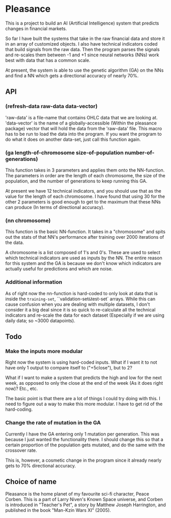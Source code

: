 # Pleasance
This is a project to build an AI (Artificial Intelligence) system that predicts changes in financial markets.

So far I have built the systems that take in the raw financial data and store it in an array of customized objects.  I also have technical indicators coded that build signals from the raw data.  Then the program parses the signals and re-scales them between -1 and +1 since neural networks (NNs) work best with data that has a common scale.

At present, the system is able to use the genetic algorithm (GA) on the NNs and find a NN which gets a directional accuracy of nearly 70%.

## API
### (refresh-data raw-data data-vector)
'raw-data' is a file-name that contains OHLC data that we are looking at.  'data-vector' is the name of a globally-accessible (Within the pleasance package) vector that will hold the data from the 'raw-data' file.  This macro has to be run to load the data into the program.  If you want the program to do what it does on another data-set, just call this function again.
### (ga length-of-chromosome size-of-population number-of-generations)
This function takes in 3 parameters and applies them onto the NN-function.  The parameters in order are the length of each chromosome, the size of the population, and the number of generations to keep running this GA.

At present we have 12 technical indicators, and you should use that as the value for the length of each chromosome.  I have found that using 30 for the other 2 parameters is good enough to get to the maximum that these NNs can produce (In terms of directional accuracy).

### (nn chromosome)
This function is the basic NN-function.  It takes in a "chromosome" and spits out the stats of that NN's performance after training over 2000 iterations of the data.

A chromosome is a list composed of 1's and 0's.  These are used to select which technical indicators are used as inputs by the NN.  The entire reason for this system and the GA is because we don't know which indicators are actually useful for predictions and which are noise.

### Additional information

As of right now the nn-function is hard-coded to only look at data that is inside the `training-set`, ``validation-set` & `test-set` arrays.  While this can cause confusion when you are dealing with multiple datasets, I don't consider it a big deal since it is so quick to re-calculate all the technical indicators and re-scale the data for each dataset (Especially if we are using daily data; so ~3000 datapoints).

## Todo
### Make the inputs more modular
Right now the system is using hard-coded inputs.  What if I want it to not have only 1 output to compare itself to ("+5close"), but to 2?

What if I want to make a system that predicts the high and low for the next week, as opposed to only the close at the end of the week (As it does right now)?  Etc., etc.

The basic point is that there are a lot of things I could try doing with this.  I need to figure out a way to make this more modular.  I have to get rid of the hard-coding.
### Change the rate of mutation in the GA
Currently I have the GA entering only 1 mutation per generation.  This was because I just wanted the functionality there.  I should change this so that a certain proportion of the population gets mutated, and do the same with the crossover rate.

This is, however, a cosmetic change in the program since it already nearly gets to 70% directional accuracy.

## Choice of name
Pleasance is the home planet of my favourite sci-fi character, Peace Corben.
This is a part of Larry Niven's Known Space universe, and Corben is introduced in "Teacher's Pet", a story by Matthew Joseph Harrington, and published in the book "Man-Kzin Wars XI" (2005).
